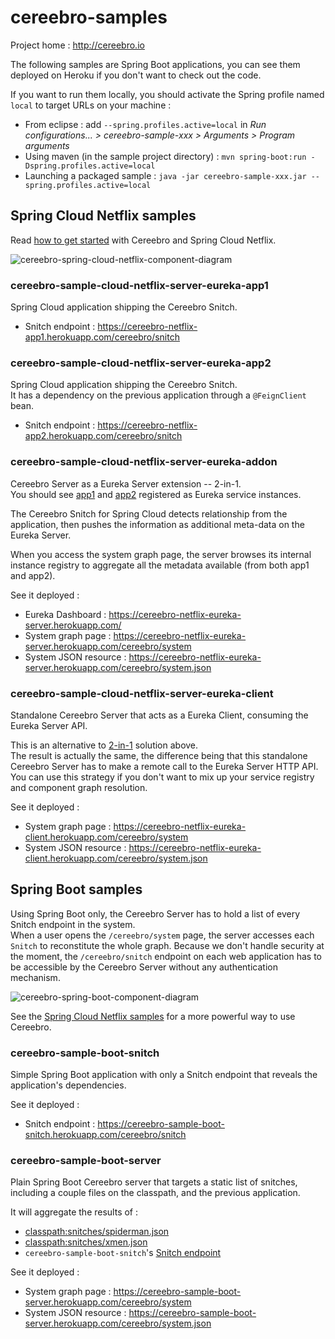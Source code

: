 # cereebro-samples

Project home : http://cereebro.io

The following samples are Spring Boot applications, you can see them deployed on Heroku if you don't want to check out the code.

If you want to run them locally, you should activate the Spring profile named `local` to target URLs on your machine :

 * From eclipse : add `--spring.profiles.active=local` in _Run configurations... > cereebro-sample-xxx > Arguments > Program arguments_ 
 * Using maven (in the sample project directory) : `mvn spring-boot:run -Dspring.profiles.active=local`
 * Launching a packaged sample : `java -jar cereebro-sample-xxx.jar --spring.profiles.active=local`

## Spring Cloud Netflix samples

Read [how to get started](https://github.com/cereebro/cereebro/wiki/Using-Cereebro-with-Spring-Cloud-Netflix-and-the-Eureka-Server) with Cereebro and Spring Cloud Netflix.

![cereebro-spring-cloud-netflix-component-diagram](https://cereebro.github.io/images/cereebro-eureka.png)

### cereebro-sample-cloud-netflix-server-eureka-app1

Spring Cloud application shipping the Cereebro Snitch.

 * Snitch endpoint : https://cereebro-netflix-app1.herokuapp.com/cereebro/snitch

### cereebro-sample-cloud-netflix-server-eureka-app2

Spring Cloud application shipping the Cereebro Snitch.    
It has a dependency on the previous application through a `@FeignClient` bean.

* Snitch endpoint : https://cereebro-netflix-app2.herokuapp.com/cereebro/snitch

### cereebro-sample-cloud-netflix-server-eureka-addon

Cereebro Server as a Eureka Server extension -- 2-in-1.  
You should see [app1](#cereebro-sample-cloud-netflix-server-eureka-app2) and 
[app2](#cereebro-sample-cloud-netflix-server-eureka-app2) 
registered as Eureka service instances. 

The Cereebro Snitch for Spring Cloud detects relationship from the application, 
then pushes the information as additional meta-data on the Eureka Server.

When you access the system graph page, the server browses its internal instance registry 
to aggregate all the metadata available (from both app1 and app2).

See it deployed :

 * Eureka Dashboard : https://cereebro-netflix-eureka-server.herokuapp.com/
 * System graph page : https://cereebro-netflix-eureka-server.herokuapp.com/cereebro/system
 * System JSON resource : https://cereebro-netflix-eureka-server.herokuapp.com/cereebro/system.json

### cereebro-sample-cloud-netflix-server-eureka-client

Standalone Cereebro Server that acts as a Eureka Client, 
consuming the Eureka Server API.  

This is an alternative to [2-in-1](#cereebro-sample-cloud-netflix-server-eureka-addon) solution above.   
The result is actually the same, the difference being that this standalone Cereebro Server 
has to make a remote call to the Eureka Server HTTP API.  
You can use this strategy if you don't want to mix up your service registry and component graph resolution.

See it deployed : 

 * System graph page : https://cereebro-netflix-eureka-client.herokuapp.com/cereebro/system
 * System JSON resource : https://cereebro-netflix-eureka-client.herokuapp.com/cereebro/system.json

## Spring Boot samples

Using Spring Boot only, the Cereebro Server has to hold a list of every Snitch endpoint in the system.  
When a user opens the `/cereebro/system` page, the server accesses each `Snitch` to reconstitute the whole graph. 
Because we don't handle security at the moment, the `/cereebro/snitch` endpoint on each web application has to be 
accessible by the Cereebro Server without any authentication mechanism.  

![cereebro-spring-boot-component-diagram](https://cereebro.github.io/images/cereebro-boot.png)

See the [Spring Cloud Netflix samples](#spring-cloud-netflix-samples) for a more powerful way to use Cereebro.

### cereebro-sample-boot-snitch

Simple Spring Boot application with only a Snitch endpoint that reveals the application's dependencies.

See it deployed :

 * Snitch endpoint : https://cereebro-sample-boot-snitch.herokuapp.com/cereebro/snitch

### cereebro-sample-boot-server

Plain Spring Boot Cereebro server that targets a static list of snitches, 
including a couple files on the classpath, and the previous application.

It will aggregate the results of :

 * [classpath:snitches/spiderman.json](cereebro-sample-boot-server/src/main/resources/snitches/spiderman.json)
 * [classpath:snitches/xmen.json](cereebro-sample-boot-server/src/main/resources/snitches/xmen.json)
 * `cereebro-sample-boot-snitch`'s [Snitch endpoint](https://cereebro-sample-boot-snitch.herokuapp.com/cereebro/snitch)

See it deployed :

 * System graph page : https://cereebro-sample-boot-server.herokuapp.com/cereebro/system
 * System JSON resource : https://cereebro-sample-boot-server.herokuapp.com/cereebro/system.json

